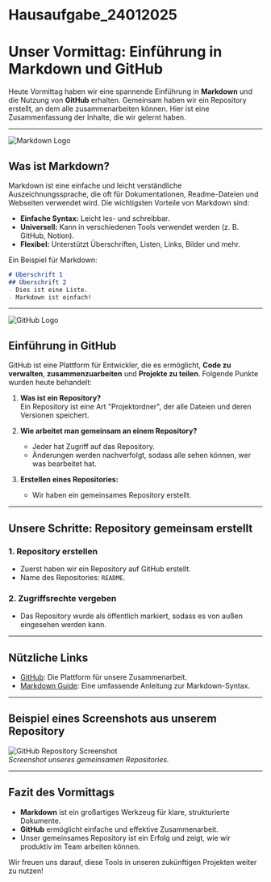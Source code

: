 # Hausaufgabe_24012025
# Unser Vormittag: Einführung in Markdown und GitHub

Heute Vormittag haben wir eine spannende Einführung in **Markdown** und die Nutzung von **GitHub** erhalten. Gemeinsam haben wir ein Repository erstellt, an dem alle zusammenarbeiten können. Hier ist eine Zusammenfassung der Inhalte, die wir gelernt haben.

---
![Markdown Logo](https://upload.wikimedia.org/wikipedia/commons/4/48/Markdown-mark.svg)

## Was ist Markdown?

Markdown ist eine einfache und leicht verständliche Auszeichnungssprache, die oft für Dokumentationen, Readme-Dateien und Webseiten verwendet wird. Die wichtigsten Vorteile von Markdown sind:  
- **Einfache Syntax:** Leicht les- und schreibbar.  
- **Universell:** Kann in verschiedenen Tools verwendet werden (z. B. GitHub, Notion).  
- **Flexibel:** Unterstützt Überschriften, Listen, Links, Bilder und mehr.

Ein Beispiel für Markdown:  
```markdown
# Überschrift 1  
## Überschrift 2  
- Dies ist eine Liste.  
- Markdown ist einfach!  
```

---
![GitHub Logo](https://github.githubassets.com/images/modules/logos_page/GitHub-Mark.png)

## Einführung in GitHub

GitHub ist eine Plattform für Entwickler, die es ermöglicht, **Code zu verwalten**, **zusammenzuarbeiten** und **Projekte zu teilen**. Folgende Punkte wurden heute behandelt:

1. **Was ist ein Repository?**  
   Ein Repository ist eine Art "Projektordner", der alle Dateien und deren Versionen speichert.

2. **Wie arbeitet man gemeinsam an einem Repository?**  
   - Jeder hat Zugriff auf das Repository.  
   - Änderungen werden nachverfolgt, sodass alle sehen können, wer was bearbeitet hat.  

3. **Erstellen eines Repositories:**  
   - Wir haben ein gemeinsames Repository erstellt.  
  
---

## Unsere Schritte: Repository gemeinsam erstellt

### 1. Repository erstellen
- Zuerst haben wir ein Repository auf GitHub erstellt.
- Name des Repositories: `README`.

### 2. Zugriffsrechte vergeben
- Das Repository wurde als öffentlich markiert, sodass es von außen eingesehen werden kann.


---

## Nützliche Links

- [GitHub](https://github.com): Die Plattform für unsere Zusammenarbeit.
- [Markdown Guide](https://www.markdownguide.org): Eine umfassende Anleitung zur Markdown-Syntax.

---

## Beispiel eines Screenshots aus unserem Repository

![GitHub Repository Screenshot](https://via.placeholder.com/800x400.png)  
*Screenshot unseres gemeinsamen Repositories.*

---

## Fazit des Vormittags

- **Markdown** ist ein großartiges Werkzeug für klare, strukturierte Dokumente.  
- **GitHub** ermöglicht einfache und effektive Zusammenarbeit.  
- Unser gemeinsames Repository ist ein Erfolg und zeigt, wie wir produktiv im Team arbeiten können.

Wir freuen uns darauf, diese Tools in unseren zukünftigen Projekten weiter zu nutzen!
